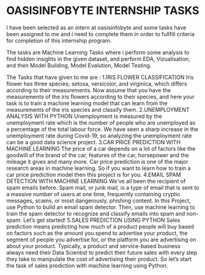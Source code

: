 # OASISINFOBYTE INTERNSHIP TASKS
<p>I have been selected as an intern at oasisinfobyte and some tasks have been assigned to me and i need to complete them in order to fullfill criteria for completion of this internship program.</p>
<p>The tasks are Machine Learning Tasks where i perform some analysis to find hidden insights in the given dataset, and perform EDA, Vizualisation, and then Model Building, Model Evalution, Model Testing.<p>
The Tasks that have given to me are : 
 1.IRIS FLOWER CLASSIFICATION
   Iris flower has three species; setosa, versicolor, and virginica, which differs according to their
   measurements. Now assume that you have the measurements of the iris flowers according to
   their species, and here your task is to train a machine learning model that can learn from the
   measurements of the iris species and classify them.
 2.UNEMPLOYMENT ANALYSIS WITH PYTHON
   Unemployment is measured by the unemployment rate which is the number of people
   who are unemployed as a percentage of the total labour force. We have seen a sharp
   increase in the unemployment rate during Covid-19, so analyzing the unemployment rate
   can be a good data science project. 
 3.CAR PRICE PREDICTION WITH MACHINE LEARNING
   The price of a car depends on a lot of factors like the goodwill of the brand of the car,
   features of the car, horsepower and the mileage it gives and many more. Car price
   prediction is one of the major research areas in machine learning. So if you want to learn
   how to train a car price prediction model then this project is for you.
 4.EMAIL SPAM DETECTION WITH MACHINE LEARNING
   We’ve all been the recipient of spam emails before. Spam mail, or junk mail, is a type of email
   that is sent to a massive number of users at one time, frequently containing cryptic
   messages, scams, or most dangerously, phishing content.
   In this Project, use Python to build an email spam detector. Then, use machine learning to
   train the spam detector to recognize and classify emails into spam and non-spam. Let’s get started!
 5.SALES PREDICTION USING PYTHON
   Sales prediction means predicting how much of a product people will buy based on factors
   such as the amount you spend to advertise your product, the segment of people you
   advertise for, or the platform you are advertising on about your product.
   Typically, a product and service-based business always need their Data Scientist to predict
   their future sales with every step they take to manipulate the cost of advertising their
   product. So let’s start the task of sales prediction with machine learning using Python.


